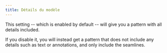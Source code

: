 ```yaml
---
title: Détails du modèle
---
```


This setting -- which is enabled by default -- will give you a pattern with all details included.

If you disable it, you will instead get a pattern that does not include any details such as text or annotations, and only include the seamlines.

